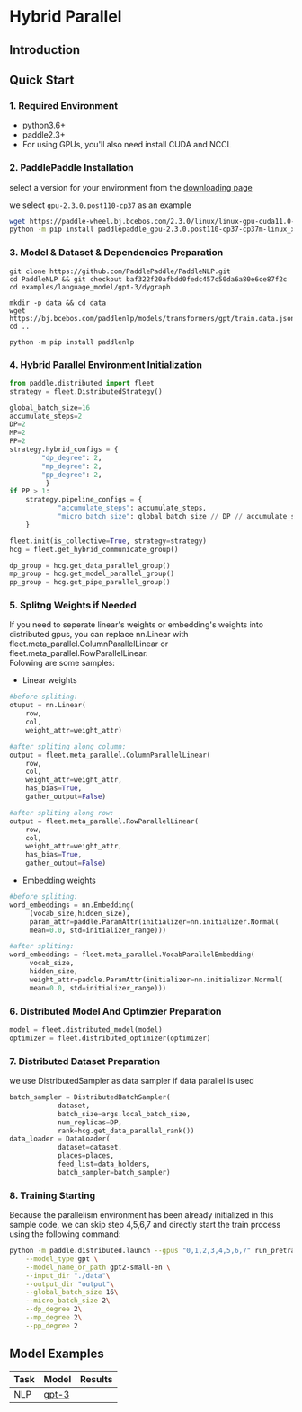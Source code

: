 # Hybrid Parallel
## Introduction
## Quick Start
### 1. Required Environment
- python3.6+
- paddle2.3+
- For using GPUs, you'll also need install CUDA and NCCL

### 2. PaddlePaddle Installation

select a version for your environment from the [downloading page](https://www.paddlepaddle.org.cn/whl/linux/mkl/avx/stable.html)  
	 
we select `gpu-2.3.0.post110-cp37` as an example
```bash
wget https://paddle-wheel.bj.bcebos.com/2.3.0/linux/linux-gpu-cuda11.0-cudnn8-mkl-gcc8.2-avx/paddlepaddle_gpu-2.3.0.post110-cp37-cp37m-linux_x86_64.whl
python -m pip install paddlepaddle_gpu-2.3.0.post110-cp37-cp37m-linux_x86_64.whl
```

### 3. Model & Dataset & Dependencies Preparation
```
git clone https://github.com/PaddlePaddle/PaddleNLP.git
cd PaddleNLP && git checkout baf322f20afbdd0fedc457c50da6a80e6ce87f2c
cd examples/language_model/gpt-3/dygraph

mkdir -p data && cd data
wget https://bj.bcebos.com/paddlenlp/models/transformers/gpt/train.data.json_ids.npz
cd ..

python -m pip install paddlenlp

```

### 4. Hybrid Parallel Environment Initialization

```python
from paddle.distributed import fleet
strategy = fleet.DistributedStrategy()

global_batch_size=16
accumulate_steps=2
DP=2
MP=2
PP=2
strategy.hybrid_configs = {
        "dp_degree": 2,
        "mp_degree": 2,
        "pp_degree": 2,
         }
if PP > 1:
    strategy.pipeline_configs = {
            "accumulate_steps": accumulate_steps,
            "micro_batch_size": global_batch_size // DP // accumulate_steps
    }

fleet.init(is_collective=True, strategy=strategy)
hcg = fleet.get_hybrid_communicate_group()

dp_group = hcg.get_data_parallel_group()
mp_group = hcg.get_model_parallel_group()
pp_group = hcg.get_pipe_parallel_group()

```

### 5. Splitng Weights if Needed
If you need to seperate linear's weights or embedding's weights into distributed gpus, you can replace nn.Linear with fleet.meta_parallel.ColumnParallelLinear or fleet.meta_parallel.RowParallelLinear.  
Folowing are some samples:

- Linear weights
```python
#before spliting:
otuput = nn.Linear(
    row,
    col,
    weight_attr=weight_attr)

#after spliting along column:
output = fleet.meta_parallel.ColumnParallelLinear(
    row,
    col,
    weight_attr=weight_attr,
    has_bias=True,
    gather_output=False)

#after spliting along row:
output = fleet.meta_parallel.RowParallelLinear(
    row,
    col,
    weight_attr=weight_attr,
    has_bias=True,
    gather_output=False)
```
- Embedding weights
```python
#before spliting:
word_embeddings = nn.Embedding(
     (vocab_size,hidden_size),
     param_attr=paddle.ParamAttr(initializer=nn.initializer.Normal(
     mean=0.0, std=initializer_range)))

#after spliting:
word_embeddings = fleet.meta_parallel.VocabParallelEmbedding(
     vocab_size,
     hidden_size,
     weight_attr=paddle.ParamAttr(initializer=nn.initializer.Normal(
     mean=0.0, std=initializer_range)))

```

### 6. Distributed Model And Optimzier Preparation
```python
model = fleet.distributed_model(model)
optimizer = fleet.distributed_optimizer(optimizer)
```
### 7. Distributed Dataset Preparation
we use DistributedSampler as data sampler if data parallel is used
```python
batch_sampler = DistributedBatchSampler(
            dataset,
            batch_size=args.local_batch_size,
            num_replicas=DP,
            rank=hcg.get_data_parallel_rank())
data_loader = DataLoader(
            dataset=dataset,
            places=places,
            feed_list=data_holders,
            batch_sampler=batch_sampler)

```

### 8. Training Starting
Because the parallelism environment has been already initialized in this sample code, we can skip step 4,5,6,7 and directly start the train process using the following command:
```bash
python -m paddle.distributed.launch --gpus "0,1,2,3,4,5,6,7" run_pretrain.py \
    --model_type gpt \
    --model_name_or_path gpt2-small-en \
    --input_dir "./data"\
    --output_dir "output"\
    --global_batch_size 16\
    --micro_batch_size 2\
    --dp_degree 2\
    --mp_degree 2\
    --pp_degree 2
```

## Model Examples
|Task|Model|Results|
|-----|-----|-------|
|NLP  |[gpt-3](https://github.com/PaddlePaddle/PaddleNLP/tree/develop/examples/language_model/gpt-3/dygraph)||
